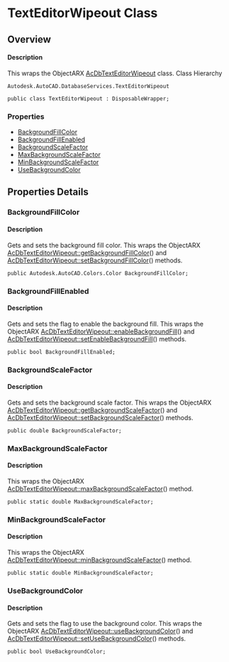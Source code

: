 # TextEditorWipeout Class

## Overview

#### Description
This wraps the ObjectARX [AcDbTextEditorWipeout](AcDbTextEditorWipeout.md) class.
Class Hierarchy
```text
Autodesk.AutoCAD.DatabaseServices.TextEditorWipeout
```

```text
public class TextEditorWipeout : DisposableWrapper;
```

### Properties

- [BackgroundFillColor](#backgroundfillcolor)
- [BackgroundFillEnabled](#backgroundfillenabled)
- [BackgroundScaleFactor](#backgroundscalefactor)
- [MaxBackgroundScaleFactor](#maxbackgroundscalefactor)
- [MinBackgroundScaleFactor](#minbackgroundscalefactor)
- [UseBackgroundColor](#usebackgroundcolor)


## Properties Details

### BackgroundFillColor

#### Description
Gets and sets the background fill color. 
This wraps the ObjectARX [AcDbTextEditorWipeout::getBackgroundFillColor](AcDbTextEditorWipeout__getBackgroundFillColor@const.md)() and [AcDbTextEditorWipeout::setBackgroundFillColor](AcDbTextEditorWipeout__setBackgroundFillColor@AcCmColor.md)() methods.
```text
public Autodesk.AutoCAD.Colors.Color BackgroundFillColor;
```

### BackgroundFillEnabled

#### Description
Gets and sets the flag to enable the background fill. 
This wraps the ObjectARX [AcDbTextEditorWipeout::enableBackgroundFill](AcDbTextEditorWipeout__enableBackgroundFill@const.md)() and [AcDbTextEditorWipeout::setEnableBackgroundFill](AcDbTextEditorWipeout__setEnableBackgroundFill@bool.md)() methods.
```text
public bool BackgroundFillEnabled;
```

### BackgroundScaleFactor

#### Description
Gets and sets the background scale factor. 
This wraps the ObjectARX [AcDbTextEditorWipeout::getBackgroundScaleFactor](AcDbTextEditorWipeout__getBackgroundScaleFactor@const.md)() and [AcDbTextEditorWipeout::setBackgroundScaleFactor](AcDbTextEditorWipeout__setBackgroundScaleFactor@double.md)() methods.
```text
public double BackgroundScaleFactor;
```

### MaxBackgroundScaleFactor

#### Description
This wraps the ObjectARX [AcDbTextEditorWipeout::maxBackgroundScaleFactor](AcDbTextEditorWipeout__maxBackgroundScaleFactor.md)() method.
```text
public static double MaxBackgroundScaleFactor;
```

### MinBackgroundScaleFactor

#### Description
This wraps the ObjectARX [AcDbTextEditorWipeout::minBackgroundScaleFactor](AcDbTextEditorWipeout__minBackgroundScaleFactor.md)() method.
```text
public static double MinBackgroundScaleFactor;
```

### UseBackgroundColor

#### Description
Gets and sets the flag to use the background color. 
This wraps the ObjectARX [AcDbTextEditorWipeout::useBackgroundColor](AcDbTextEditorWipeout__useBackgroundColor@const.md)() and [AcDbTextEditorWipeout::setUseBackgroundColor](AcDbTextEditorWipeout__setUseBackgroundColor@bool.md)() methods.
```text
public bool UseBackgroundColor;
```
